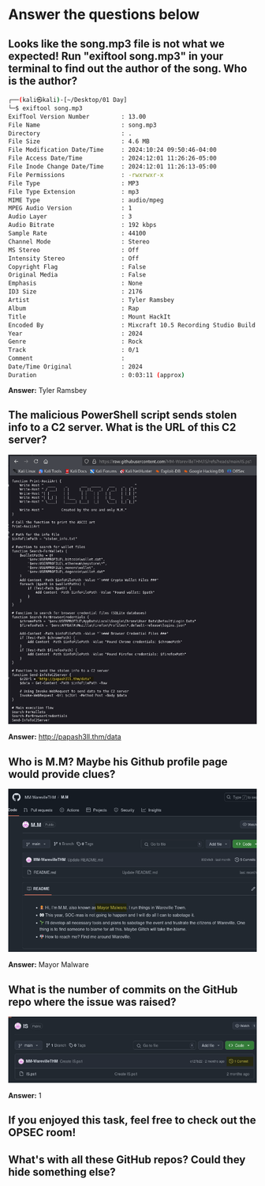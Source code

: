 # Answer the questions below

## Looks like the song.mp3 file is not what we expected! Run "exiftool song.mp3" in your terminal to find out the author of the song. Who is the author? 

```sh
┌──(kali㉿kali)-[~/Desktop/01 Day]
└─$ exiftool song.mp3 
ExifTool Version Number         : 13.00
File Name                       : song.mp3
Directory                       : .
File Size                       : 4.6 MB
File Modification Date/Time     : 2024:10:24 09:50:46-04:00
File Access Date/Time           : 2024:12:01 11:26:26-05:00
File Inode Change Date/Time     : 2024:12:01 11:26:13-05:00
File Permissions                : -rwxrwxr-x
File Type                       : MP3
File Type Extension             : mp3
MIME Type                       : audio/mpeg
MPEG Audio Version              : 1
Audio Layer                     : 3
Audio Bitrate                   : 192 kbps
Sample Rate                     : 44100
Channel Mode                    : Stereo
MS Stereo                       : Off
Intensity Stereo                : Off
Copyright Flag                  : False
Original Media                  : False
Emphasis                        : None
ID3 Size                        : 2176
Artist                          : Tyler Ramsbey
Album                           : Rap
Title                           : Mount HackIt
Encoded By                      : Mixcraft 10.5 Recording Studio Build 621
Year                            : 2024
Genre                           : Rock
Track                           : 0/1
Comment                         : 
Date/Time Original              : 2024
Duration                        : 0:03:11 (approx)
```
**Answer:** Tyler Ramsbey

## The malicious PowerShell script sends stolen info to a C2 server. What is the URL of this C2 server?
![C2 Server](./C2_server.png)

**Answer:** http://papash3ll.thm/data

## Who is M.M? Maybe his Github profile page would provide clues?

![GitHub User Name](./github_user_name.png)

**Answer:** Mayor Malware

## What is the number of commits on the GitHub repo where the issue was raised?

![Number of Commits](./number_of_commits.png)

**Answer:** 1

## If you enjoyed this task, feel free to check out the OPSEC room!

## What's with all these GitHub repos? Could they hide something else?